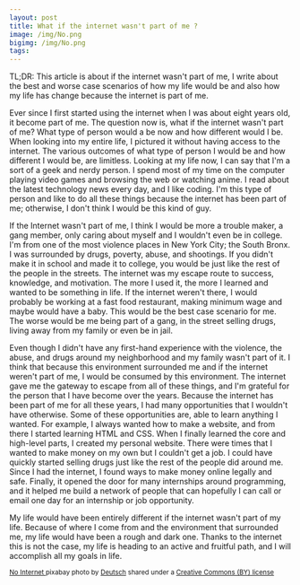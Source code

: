 ```yaml
---
layout: post
title: What if the internet wasn't part of me ?
image: /img/No.png
bigimg: /img/No.png
tags:
---
```

TL;DR: This article is about if the internet wasn't part of me, I write about the best and worse case scenarios of how my life would be and also how my life has change because
the internet is part of me.

Ever since I first started using the internet when I was about eight years old, it become part of me. The question now is, what if the internet wasn't part of me? What type of person would a be now and how different would I be. When looking into my entire life, I pictured it without having access to the internet. The various outcomes of what type of person I would be and how different I would be, are limitless. Looking at my life now, I can say that I'm a sort of a geek and nerdy person. I spend most of my time on the computer playing video games and browsing the web or watching anime. I read about the latest technology news every day, and I like coding. I'm this type of person and like to do all these things because the internet has been part of me; otherwise, I don't think I would be this kind of guy.

If the Internet wasn't part of me, I think I would be more a trouble maker, a gang member, only caring about myself and I wouldn't even be in college. I'm from one of the most violence places in New York City; the South Bronx. I was surrounded by drugs, poverty, abuse, and shootings. If you didn't make it in school and made it to college, you would be just like the rest of the people in the streets. The internet was my escape route to success, knowledge, and motivation. The more I used it, the more I learned and wanted to be something in life. If the internet weren't there, I would probably be working at a fast food restaurant, making minimum wage and maybe would have a baby. This would be the best case scenario for me. The worse would be me being part of a gang, in the street selling drugs, living away from my family or even be in jail.  

Even though I didn't have any first-hand experience with the violence, the abuse, and drugs around my neighborhood and my family wasn't part of it. I think that because this environment surrounded me and if the internet weren't part of me, I would be consumed by this environment. The internet gave me the gateway to escape from all of these things, and I'm grateful for the person that I have become over the years. Because the internet has been part of me for all these years, I had many opportunities that I wouldn't have otherwise. Some of these opportunities are, able to learn anything I wanted. For example, I always wanted how to make a website, and from there I started learning HTML and CSS. When I finally learned the core and high-level parts, I created my personal website. There were times that I wanted to make money on my own but I couldn't get a job. I could have quickly started selling drugs just like the rest of the people did around me. Since I had the internet, I found ways to make money online legally and safe. Finally, it opened the door for many internships around programming, and it helped me build a network of people that can hopefully I can call or email one day for an internship or job opportunity.

My life would have been entirely different if the internet wasn't part of my life. Because of where I come from and the environment that surrounded me, my life would have been a rough and dark one. Thanks to the internet this is not the case, my life is heading to an active and fruitful path, and I will accomplish all my goals in life.

























<small> <a title="No Internet" href="https://pixabay.com/en/internet-wlan-radio-network-1606103/">No Internet
</a> pixabay photo by <a href="https://pixabay.com/en/users/IO-Images-1096650/">Deutsch</a> shared under a <a href="https://creativecommons.org/licenses/by/2.0/">
Creative Commons (BY) license</a> </small>
